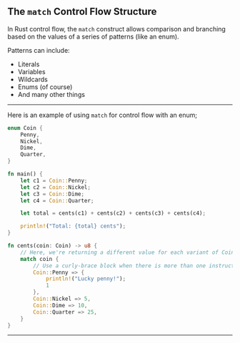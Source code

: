 ## The ```match``` Control Flow Structure ##

In Rust control flow, the ```match``` construct allows comparison and
branching based on the values of a series of patterns (like an enum).

Patterns can include:

* Literals
* Variables
* Wildcards
* Enums (of course)
* And many other things

---

Here is an example of using ```match``` for control flow with an enum;

```rust
enum Coin {
    Penny,
    Nickel,
    Dime,
    Quarter,
}

fn main() {
    let c1 = Coin::Penny;
    let c2 = Coin::Nickel;
    let c3 = Coin::Dime;
    let c4 = Coin::Quarter;

    let total = cents(c1) + cents(c2) + cents(c3) + cents(c4);

    println!("Total: {total} cents");
}

fn cents(coin: Coin) -> u8 {
    // Here, we're returning a different value for each variant of Coin
    match coin {
        // Use a curly-brace block when there is more than one instruction
        Coin::Penny => {
            println!("Lucky penny!");
            1
        },
        Coin::Nickel => 5,
        Coin::Dime => 10,
        Coin::Quarter => 25,
    }
}
```

---
